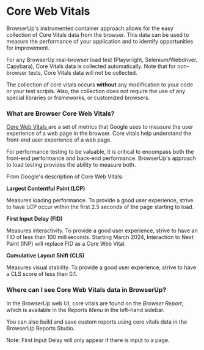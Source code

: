 # Core Web Vitals

BrowserUp's instrumented container approach allows for the easy collection of Core Vitals data from the browser.
This data can be used to measure the performance of your application and to identify opportunities for improvement.

For any BrowserUp real-browser load test (Playwright, Selenium/Webdriver, Capybara), Core Vitals data is collected automatically.
Note that for non-browser tests, Core Vitals data will not be collected.

The collection of core vitals occurs **without** any modification to your code or your test scripts.
Also, the collection does not require the use of any special libraries or frameworks, or
customized browsers.


### What are Browser Core Web Vitals?

[Core Web Vitals ](https://developers.google.com/search/docs/appearance/core-web-vitals)are a set of metrics that Google uses to measure the user experience of a web page in the browser.
Core vitals help understand the front-end user experience of a web page.

For performance testing to be valuable, it is critical to encompass both the front-end performance
and back-end performance. BrowserUp's approach to load testing provides the ability to measure both.

From Google's description of Core Web Vitals:

**Largest Contentful Paint (LCP)**

Measures loading performance. To provide a good user experience, strive to have LCP occur within the first 2.5 seconds of the page starting to load.

**First Input Delay (FID)**

Measures interactivity. To provide a good user experience, strive to have an FID of less than 100 milliseconds.
Starting March 2024, Interaction to Next Paint (INP) will replace FID as a Core Web Vital.

**Cumulative Layout Shift (CLS)**

Measures visual stability. To provide a good user experience, strive to have a CLS score of less than 0.1.


### Where can I see Core Web Vitals data in BrowserUp?

In the BrowserUp web UI, core vitals are found on the *Browser Report*,
which is available in the *Reports Menu* in the left-hand sidebar.

You can also build and save custom reports using core vitals data in the BrowserUp Reports Studio.

Note: First Input Delay will only appear if there is input to a page.
